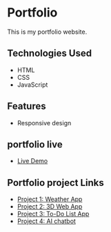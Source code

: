 # Portfolio

This is my portfolio website.

## Technologies Used

- HTML
- CSS
- JavaScript

## Features

- Responsive design

## portfolio live

- [Live Demo](https://portfolio-v-001.netlify.app/)

## Portfolio project Links

- [Project 1: Weather App](https://github.com/Qwyzh/weather-app)
- [Project 2: 3D Web App](https://github.com/Qwyzh/calculator-app)
- [Project 3: To-Do List App](https://github.com/Qwyzh/to-do-list-app)
- [Project 4: AI chatbot](https://github.com/Qwyzh/memory-game)
